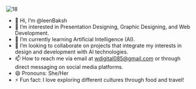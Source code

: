 
![18](https://github.com/user-attachments/assets/61f96a4d-1da8-447f-ad97-50e1536a226d)






- 👋 Hi, I’m @leenBaksh
- 👀 I’m interested in Presentation Designing, Graphic Designing, and Web Development.
- 🌱 I’m currently learning Artificial Intelligence (AI).
- 💞️ I’m looking to collaborate on projects that integrate my interests in design and development with AI technologies.
- 📫 How to reach me via email at wdigital085@gmail.com or through direct messaging on social media platforms.
- 😄 Pronouns: She/Her
- ⚡ Fun fact: I love exploring different cultures through food and travel!




<!---
leenBaksh/leenBaksh is a ✨ special ✨ repository because its `README.md` (this file) appears on your GitHub profile.
You can click the Preview link to take a look at your changes.
--->
